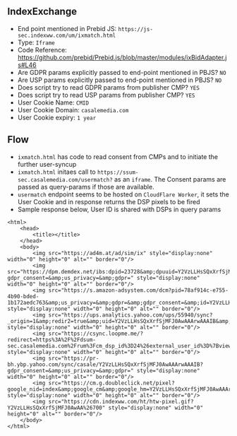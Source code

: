 ## IndexExchange

- End point mentioned in Prebid JS: `https://js-sec.indexww.com/um/ixmatch.html`
- Type: `Iframe`
- Code Reference: https://github.com/prebid/Prebid.js/blob/master/modules/ixBidAdapter.js#L46
- Are GDPR params explicitly passed to end-point mentioned in PBJS? `NO`
- Are USP params explicitly passed to end-point mentioned in PBJS? `NO`
- Does script try to read GDPR params from publisher CMP? `YES`
- Does script try to read USP params from publisher CMP? `YES`
- User Cookie Name: `CMID`
- User Cookie Domain: `casalemedia.com`
- User Cookie expiry: `1 year`

## Flow
- `ixmatch.html` has code to read consent from CMPs and to initiate the further user-syncup
- `ixmatch.html` initaes call to `https://ssum-sec.casalemedia.com/usermatch?` as an `iframe`. The Consent params are passed as query-params if those are available.
- `usermatch` endpoint seems to be hosted on `CloudFlare Worker`, it sets the User Cookie and in response returns the DSP pixels to be fired 
- Sample response below, User ID is shared with DSPs in query params
```
<html>
    <head>
        <title></title>
    </head>
    <body>
        <img src="https://ad4m.at/ad/sim/ix" style="display:none" width="0" height="0" alt="" border="0"/>
        <img src="https://dpm.demdex.net/ibs:dpid=23728&amp;dpuuid=Y2VzLLHsSQxXrfSjMFJ0AwAA%26700?gdpr_consent=&amp;us_privacy=&amp;gdpr=" style="display:none" width="0" height="0" alt="" border="0"/>
        <img src="https://s.amazon-adsystem.com/dcm?pid=78af914c-e755-4b90-bded-1b172aedc763&amp;us_privacy=&amp;gdpr=&amp;gdpr_consent=&amp;id=Y2VzLLHsSQxXrfSjMFJ0AwAAArwAAAIB" style="display:none" width="0" height="0" alt="" border="0"/>
        <img src="https://ups.analytics.yahoo.com/ups/55940/sync?_origin=1&amp;redir2=true&amp;uid=Y2VzLLHsSQxXrfSjMFJ0AwAAArwAAAIB&amp;gdpr_consent=&amp;us_privacy=&amp;gdpr=" style="display:none" width="0" height="0" alt="" border="0"/>
        <img src="https://csync.loopme.me/?redirect=https%3A%2F%2Fdsum-sec.casalemedia.com%2Frum%3Fcm_dsp_id%3D24%26external_user_id%3D%7Bviewer_token%7D&amp;us_privacy=&amp;gdpr=&amp;gdpr_consent=" style="display:none" width="0" height="0" alt="" border="0"/>
        <img src="https://pr-bh.ybp.yahoo.com/sync/casale/Y2VzLLHsSQxXrfSjMFJ0AwAAArwAAAIB?gdpr_consent=&amp;us_privacy=&amp;gdpr=" style="display:none" width="0" height="0" alt="" border="0"/>
        <img src="https://cm.g.doubleclick.net/pixel?google_nid=index&amp;google_cm&amp;google_hm=Y2VzLLHsSQxXrfSjMFJ0AwAAArwAAAIB&amp;gdpr_consent=&amp;us_privacy=&amp;gdpr=" style="display:none" width="0" height="0" alt="" border="0"/>
        <img src="https://cdn.indexww.com/ht/htw-pixel.gif?Y2VzLLHsSQxXrfSjMFJ0AwAA%26700" style="display:none" width="0" height="0" alt="" border="0"/>
    </body>
</html>

```
